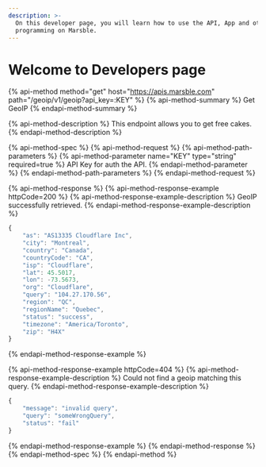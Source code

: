 ```yaml
---
description: >-
  On this developer page, you will learn how to use the API, App and other
  programming on Marsble.
---
```


# Welcome to Developers page

{% api-method method="get" host="https://apis.marsble.com" path="/geoip/v1/geoip?api\_key=:KEY" %}
{% api-method-summary %}
Get GeoIP
{% endapi-method-summary %}

{% api-method-description %}
This endpoint allows you to get free cakes.
{% endapi-method-description %}

{% api-method-spec %}
{% api-method-request %}
{% api-method-path-parameters %}
{% api-method-parameter name="KEY" type="string" required=true %}
API Key for auth the API.
{% endapi-method-parameter %}
{% endapi-method-path-parameters %}
{% endapi-method-request %}

{% api-method-response %}
{% api-method-response-example httpCode=200 %}
{% api-method-response-example-description %}
GeoIP successfully retrieved.
{% endapi-method-response-example-description %}

```javascript
{
    "as": "AS13335 Cloudflare Inc",
    "city": "Montreal",
    "country": "Canada",
    "countryCode": "CA",
    "isp": "Cloudflare",
    "lat": 45.5017,
    "lon": -73.5673,
    "org": "Cloudflare",
    "query": "104.27.170.56",
    "region": "QC",
    "regionName": "Quebec",
    "status": "success",
    "timezone": "America/Toronto",
    "zip": "H4X"
}
```
{% endapi-method-response-example %}

{% api-method-response-example httpCode=404 %}
{% api-method-response-example-description %}
Could not find a geoip matching this query.
{% endapi-method-response-example-description %}

```javascript
{
    "message": "invalid query",
    "query": "someWrongQuery",
    "status": "fail"
}
```
{% endapi-method-response-example %}
{% endapi-method-response %}
{% endapi-method-spec %}
{% endapi-method %}




